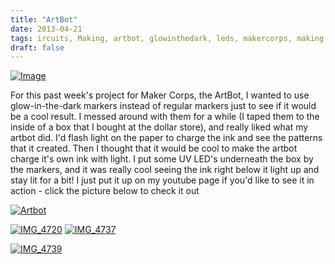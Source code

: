```yaml
---
title: "ArtBot"
date: 2013-04-21
tags: ircuits, Making, artbot, glowinthedark, leds, makercorps, making, uv
draft: false
---
```


[![Image](http://claudiadadamo.files.wordpress.com/2013/04/img_4732.jpg?w=487)](http://claudiadadamo.files.wordpress.com/2013/04/img_4732.jpg)

For this past week's project for Maker Corps, the ArtBot, I wanted to use glow-in-the-dark markers instead of regular markers just to see if it would be a cool result. I messed around with them for a while (I taped them to the inside of a box that I bought at the dollar store), and really liked what my artbot did. I'd flash light on the paper to charge the ink and see the patterns that it created. Then I thought that it would be cool to make the artbot charge it's own ink with light. I put some UV LED's underneath the box by the markers, and it was really cool seeing the ink right below it light up and stay lit for a bit! I just put it up on my youtube page if you'd like to see it in action - click the picture below to check it out



[![Artbot](http://img.youtube.com/vi/kG76b_vnlUI/0.jpg)](http://www.youtube.com/watch?v=kG76b_vnlUI)


[![IMG_4720](http://claudiadadamo.files.wordpress.com/2013/04/img_4720.jpg?w=300)](http://claudiadadamo.files.wordpress.com/2013/04/img_4720.jpg) [![IMG_4737](http://claudiadadamo.files.wordpress.com/2013/04/img_4737.jpg?w=300)](http://claudiadadamo.files.wordpress.com/2013/04/img_4737.jpg)

[![IMG_4739](http://claudiadadamo.files.wordpress.com/2013/04/img_4739.jpg?w=225)](http://claudiadadamo.files.wordpress.com/2013/04/img_4739.jpg)
